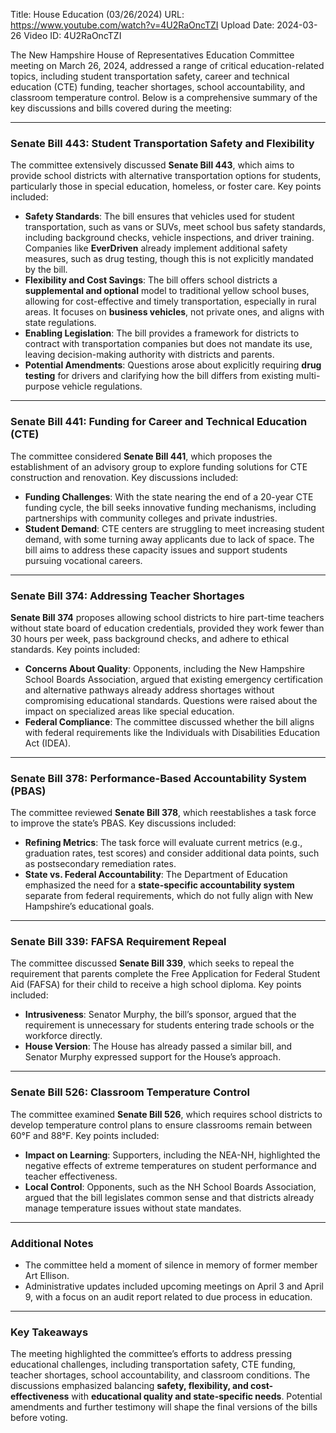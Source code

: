 Title: House Education (03/26/2024)
URL: https://www.youtube.com/watch?v=4U2RaOncTZI
Upload Date: 2024-03-26
Video ID: 4U2RaOncTZI

The New Hampshire House of Representatives Education Committee meeting on March 26, 2024, addressed a range of critical education-related topics, including student transportation safety, career and technical education (CTE) funding, teacher shortages, school accountability, and classroom temperature control. Below is a comprehensive summary of the key discussions and bills covered during the meeting:

---

### **Senate Bill 443: Student Transportation Safety and Flexibility**
The committee extensively discussed **Senate Bill 443**, which aims to provide school districts with alternative transportation options for students, particularly those in special education, homeless, or foster care. Key points included:
- **Safety Standards**: The bill ensures that vehicles used for student transportation, such as vans or SUVs, meet school bus safety standards, including background checks, vehicle inspections, and driver training. Companies like **EverDriven** already implement additional safety measures, such as drug testing, though this is not explicitly mandated by the bill.
- **Flexibility and Cost Savings**: The bill offers school districts a **supplemental and optional** model to traditional yellow school buses, allowing for cost-effective and timely transportation, especially in rural areas. It focuses on **business vehicles**, not private ones, and aligns with state regulations.
- **Enabling Legislation**: The bill provides a framework for districts to contract with transportation companies but does not mandate its use, leaving decision-making authority with districts and parents.
- **Potential Amendments**: Questions arose about explicitly requiring **drug testing** for drivers and clarifying how the bill differs from existing multi-purpose vehicle regulations.

---

### **Senate Bill 441: Funding for Career and Technical Education (CTE)**
The committee considered **Senate Bill 441**, which proposes the establishment of an advisory group to explore funding solutions for CTE construction and renovation. Key discussions included:
- **Funding Challenges**: With the state nearing the end of a 20-year CTE funding cycle, the bill seeks innovative funding mechanisms, including partnerships with community colleges and private industries.
- **Student Demand**: CTE centers are struggling to meet increasing student demand, with some turning away applicants due to lack of space. The bill aims to address these capacity issues and support students pursuing vocational careers.

---

### **Senate Bill 374: Addressing Teacher Shortages**
**Senate Bill 374** proposes allowing school districts to hire part-time teachers without state board of education credentials, provided they work fewer than 30 hours per week, pass background checks, and adhere to ethical standards. Key points included:
- **Concerns About Quality**: Opponents, including the New Hampshire School Boards Association, argued that existing emergency certification and alternative pathways already address shortages without compromising educational standards. Questions were raised about the impact on specialized areas like special education.
- **Federal Compliance**: The committee discussed whether the bill aligns with federal requirements like the Individuals with Disabilities Education Act (IDEA).

---

### **Senate Bill 378: Performance-Based Accountability System (PBAS)**
The committee reviewed **Senate Bill 378**, which reestablishes a task force to improve the state’s PBAS. Key discussions included:
- **Refining Metrics**: The task force will evaluate current metrics (e.g., graduation rates, test scores) and consider additional data points, such as postsecondary remediation rates.
- **State vs. Federal Accountability**: The Department of Education emphasized the need for a **state-specific accountability system** separate from federal requirements, which do not fully align with New Hampshire’s educational goals.

---

### **Senate Bill 339: FAFSA Requirement Repeal**
The committee discussed **Senate Bill 339**, which seeks to repeal the requirement that parents complete the Free Application for Federal Student Aid (FAFSA) for their child to receive a high school diploma. Key points included:
- **Intrusiveness**: Senator Murphy, the bill’s sponsor, argued that the requirement is unnecessary for students entering trade schools or the workforce directly.
- **House Version**: The House has already passed a similar bill, and Senator Murphy expressed support for the House’s approach.

---

### **Senate Bill 526: Classroom Temperature Control**
The committee examined **Senate Bill 526**, which requires school districts to develop temperature control plans to ensure classrooms remain between 60°F and 88°F. Key points included:
- **Impact on Learning**: Supporters, including the NEA-NH, highlighted the negative effects of extreme temperatures on student performance and teacher effectiveness.
- **Local Control**: Opponents, such as the NH School Boards Association, argued that the bill legislates common sense and that districts already manage temperature issues without state mandates.

---

### **Additional Notes**
- The committee held a moment of silence in memory of former member Art Ellison.
- Administrative updates included upcoming meetings on April 3 and April 9, with a focus on an audit report related to due process in education.

---

### **Key Takeaways**
The meeting highlighted the committee’s efforts to address pressing educational challenges, including transportation safety, CTE funding, teacher shortages, school accountability, and classroom conditions. The discussions emphasized balancing **safety, flexibility, and cost-effectiveness** with **educational quality and state-specific needs**. Potential amendments and further testimony will shape the final versions of the bills before voting.
